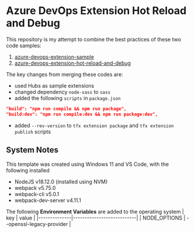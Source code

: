 # Azure DevOps Extension Hot Reload and Debug

This repository is my attempt to combine the best practices of these two code samples:
1. [azure-devops-extension-sample](https://github.com/microsoft/azure-devops-extension-sample)
2. [azure-devops-extension-hot-reload-and-debug](https://github.com/microsoft/azure-devops-extension-hot-reload-and-debug)

The key changes from merging these codes are:
- used Hubs as sample extensions
- changed dependency `node-sass` to `sass`
- added the following `scripts` in `package.json`
```json
"build": "npm run compile && npm run package",
"build:dev": "npm run compile:dev && npm run package:dev",
```
- added `--rev-version` to `tfx extension package` and `tfx extension publish` scripts

## System Notes
This template was created using Windows 11 and VS Code, with the following installed
- NodeJS v18.12.0 (installed using NVM)
- webpack v5.75.0
- webpack-cli v5.0.1
- webpack-dev-server v4.11.1

The following **Environment Variables** are added to the operating system
| key          | value                     |
|--------------|---------------------------|
| NODE_OPTIONS | --openssl-legacy-provider |